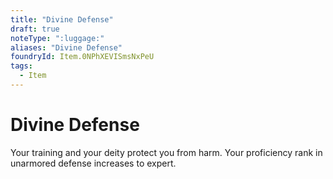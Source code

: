 ```yaml
---
title: "Divine Defense"
draft: true
noteType: ":luggage:"
aliases: "Divine Defense"
foundryId: Item.0NPhXEVISmsNxPeU
tags:
  - Item
---
```


# Divine Defense

Your training and your deity protect you from harm. Your proficiency rank in unarmored defense increases to expert.
